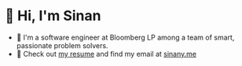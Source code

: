 <h1>👋 Hi, I'm Sinan</h1>

- 🌱 I'm a software engineer at Bloomberg LP among a team of smart, passionate problem solvers.
- 📄 Check out [my resume](https://sinany.me/Sinan_Yumurtaci_Resume.pdf) and find my email at [sinany.me](sinany.me)
